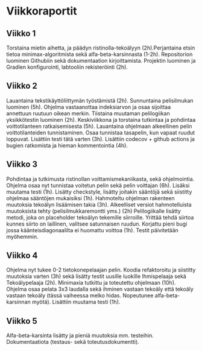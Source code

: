 # Viikkoraportit

## Viikko 1

Torstaina mietin aihetta, ja päädyn ristinolla-tekoälyyn (2h).Perjantaina etsin tietoa minimax-algoritmista sekä alfa-beta-karsinnasta (1-2h). Repositorion luominen Githubiin sekä dokumentaation kirjoittamista. Projektin luominen ja Gradlen konfigurointi, labtooliin rekisteröinti (2h).

## Viikko 2

Lauantaina tekstikäyttöliittymän työstämistä (2h). Sunnuntaina pelisilmukan luominen (5h). Ohjelma vastaanottaa indeksiarvon ja osaa sijoittaa annettuun ruutuun oikean merkin. Tiistaina muutaman pelilogiikan yksikkötestin luominen (2h). Keskiviikkona ja torstaina tutkintaa ja pohdintaa voittotilanteen ratkaisemisesta (5h). Lauantaina ohjelmaan alkeellinen pelin voittotilanteiden tunnistaminen. Osaa tunnistaa tasapelin, kun vapaat ruudut loppuvat. Lisättiin testi tätä varten (3h). Lisättiin codecov + github actions ja bugien ratkomista ja hieman kommentointia (4h). 

## Viikko 3
Pohdintaa ja tutkimusta ristinollan voittamismekaniikasta, sekä ohjelmointia. Ohjelma osaa nyt tunnistaa voitetun pelin sekä pelin voittajan (6h). Lisäksi muutama testi (1h). Lisätty checkstyle, lisätty joitakin sääntöjä sekä siistitty ohjelmaa sääntöjen mukaisiksi (1h). Hahmoteltu ohjelman rakenteen muutoksia tekoälyn lisäämisen takia (3h). Alkeelliset versiot hahmotelluista muutoksista tehty (pelisilmukkaremontti yms.) (2h)  Pelilogiikalle lisätty metodi, joka on placeholder tekoälyn tekemille siirroille. Yrittää tehdä siirtoa kunnes siirto on laillinen, valitsee satunnaisen ruudun. Korjattu pieni bugi jossa käänteisdiagonaalilta ei huomattu voittoa (1h). Testit päivitetään myöhemmin.

## Viikko 4
Ohjelma nyt tukee 0-2 tietokonepelaajan pelin. Koodia refaktoroitu ja siistitty muutoksia varten (3h) sekä lisätty testit uusille luokille Ihmispelaaja sekä Tekoälypelaaja (2h). Minimaxia tutkittu ja toteutettu ohjelmaan (10h). Ohjelma osaa pelata 3x3 laudalla sekä ihminen vastaan tekoäly että tekoäly vastaan tekoäly (tässä vaiheessa melko hidas. Nopeutunee alfa-beta-karsinnan myötä). Lisättiin muutama testi (1h).

## Viikko 5
Alfa-beta-karsinta lisätty ja pieniä muutoksia mm. testeihin. Dokumentaatiota (testaus- sekä toteutusdokumentti).
